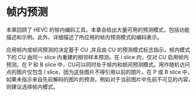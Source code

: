 # 帧内预测

本章回顾了 HEVC 的帧内编码工具。本章会给出大量可用的预测模式，包括功能描述和示例。此外，详细描述了所应用的帧内预测模式的编码表示。

应用帧内或帧间预测的决定基于 CU ,并且由 CU 的预测模式标志指示。帧内模式下的 CU 由同一 slice 内重建的相邻样本预测。在 I slice 内，仅对 CU 启用帧内预测。在 P 和 B slice 中，CU可以同时处于帧内和帧间预测模式。用作随机访问点的图片仅包含 I slice，因为这些图片不得引用以前的图片。在 P 或 B slice 中，如果未指示来自先前解码的图片的预测，例如对于当前图片中先前不可见的内容，则建议选择帧内模式。
